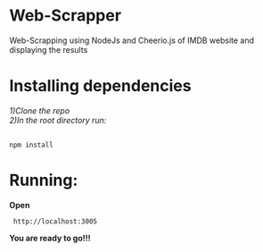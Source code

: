 # Web-Scrapper
Web-Scrapping using NodeJs and Cheerio.js of IMDB website and displaying the results

# Installing dependencies
*1)Clone the repo*  
*2)In the root directory run:*  
##
```
npm install
```

# Running:
**Open**
```
 http://localhost:3005
```
**You are ready to go!!!**
